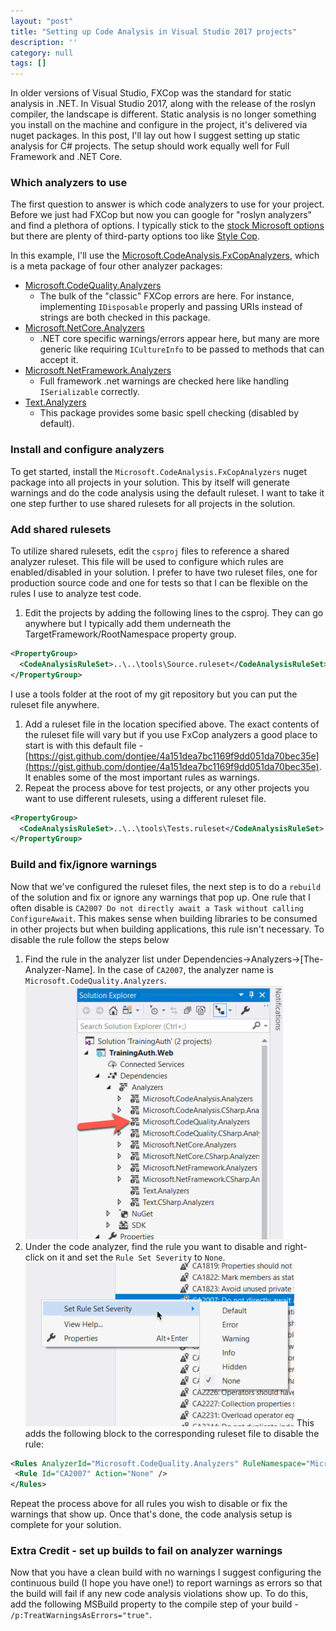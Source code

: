 ```yaml
---
layout: "post"
title: "Setting up Code Analysis in Visual Studio 2017 projects"
description: ''
category: null
tags: []
---
```


In older versions of Visual Studio, FXCop was the standard for static analysis in .NET. In Visual Studio 2017, along with the release of the roslyn compiler, the landscape is different. Static analysis is no longer something you install on the machine and configure in the project, it's delivered via nuget packages. In this post, I'll lay out how I suggest setting up static analysis for C# projects. The setup should work equally well for Full Framework and .NET Core.

### Which analyzers to use

The first question to answer is which code analyzers to use for your project. Before we just had FXCop but now you can google for "roslyn analyzers" and find a plethora of options. I typically stick to the [stock Microsoft options](https://github.com/dotnet/roslyn-analyzers) but there are plenty of third-party options too like [Style Cop](https://github.com/DotNetAnalyzers/StyleCopAnalyzers).

In this example, I'll use the [Microsoft.CodeAnalysis.FxCopAnalyzers](https://www.nuget.org/packages/Microsoft.CodeAnalysis.FxCopAnalyzers/), which is a meta package of four other analyzer packages:
* [Microsoft.CodeQuality.Analyzers](https://www.nuget.org/packages/Microsoft.CodeQuality.Analyzers)
  * The bulk of the "classic" FXCop errors are here. For instance, implementing `IDisposable` properly and passing URIs instead of strings are both checked in this package.
* [Microsoft.NetCore.Analyzers](https://www.nuget.org/packages/Microsoft.NetCore.Analyzers/)
  * .NET core specific warnings/errors appear here, but many are more generic like requiring `ICultureInfo` to be passed to methods that can accept it.
* [Microsoft.NetFramework.Analyzers](https://www.nuget.org/packages/Microsoft.NetFramework.Analyzers/)
  * Full framework .net warnings are checked here like handling `ISerializable` correctly.
* [Text.Analyzers](https://www.nuget.org/packages/Text.Analyzers/)
  * This package provides some basic spell checking (disabled by default).

### Install and configure analyzers

To get started, install the `Microsoft.CodeAnalysis.FxCopAnalyzers` nuget package into all projects in your solution. This by itself will generate warnings and do the code analysis using the default ruleset. I want to take it one step further to use shared rulesets for all projects in the solution.

### Add shared rulesets

To utilize shared rulesets, edit the `csproj` files to reference a shared analyzer ruleset. This file will be used to configure which rules are enabled/disabled in your solution. I prefer to have two ruleset files, one for production source code and one for tests so that I can be flexible on the rules I use to analyze test code.

1. Edit the projects by adding the following lines to the csproj. They can go anywhere but I typically add them underneath the TargetFramework/RootNamespace property group.

```xml
<PropertyGroup>
  <CodeAnalysisRuleSet>..\..\tools\Source.ruleset</CodeAnalysisRuleSet>
</PropertyGroup>
```
I use a tools folder at the root of my git repository but you can put the ruleset file anywhere.
1. Add a ruleset file in the location specified above. The exact contents of the ruleset file will vary but if you use FxCop analyzers a good place to start is with this default file - [https://gist.github.com/dontjee/4a151dea7bc1169f9dd051da70bec35e](https://gist.github.com/dontjee/4a151dea7bc1169f9dd051da70bec35e). It enables some of the most important rules as warnings.
1. Repeat the process above for test projects, or any other projects you want to use different rulesets, using a different ruleset file.

```xml
<PropertyGroup>
  <CodeAnalysisRuleSet>..\..\tools\Tests.ruleset</CodeAnalysisRuleSet>
</PropertyGroup>
```

### Build and fix/ignore warnings

Now that we've configured the ruleset files, the next step is to do a `rebuild` of the solution and fix or ignore any warnings that pop up. One rule that I often disable is `CA2007 Do not directly await a Task without calling ConfigureAwait`. This makes sense when building libraries to be consumed in other projects but when building applications, this rule isn't necessary. To disable the rule follow the steps below

1. Find the rule in the analyzer list under Dependencies->Analyzers->[The-Analyzer-Name]. In the case of `CA2007`, the analyzer name is `Microsoft.CodeQuality.Analyzers`.
![Dual_write-example](/images/2018/5/code_analyzers_location.png)
1. Under the code analyzer, find the rule you want to disable and right-click on it and set the `Rule Set Severity` to `None`.
![Code-Analyzer-Rule-Right-Click](/images/2018/5/code_analyzer_rule_right_click.png)
 This adds the following block to the corresponding ruleset file to disable the rule:

 ```xml
<Rules AnalyzerId="Microsoft.CodeQuality.Analyzers" RuleNamespace="Microsoft.CodeQuality.Analyzers">
  <Rule Id="CA2007" Action="None" />
</Rules>
 ```

Repeat the process above for all rules you wish to disable or fix the warnings that show up. Once that's done, the code analysis setup is complete for your solution.

### Extra Credit - set up builds to fail on analyzer warnings

Now that you have a clean build with no warnings I suggest configuring the continuous build (I hope you have one!) to report warnings as errors so that the build will fail if any new code analysis violations show up. To do this, add the following MSBuild property to the compile step of your build - `/p:TreatWarningsAsErrors="true"`.
